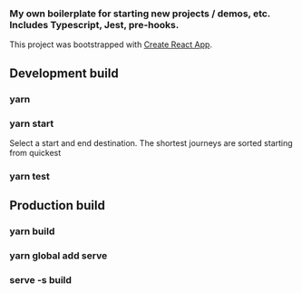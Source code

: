 ### My own boilerplate for starting new projects / demos, etc. Includes Typescript, Jest, pre-hooks.

This project was bootstrapped with [Create React App](https://github.com/facebook/create-react-app).

## Development build

### yarn
### yarn start

Select a start and end destination. The shortest journeys are sorted starting from quickest

### yarn test


## Production build

### yarn build
### yarn global add serve
### serve -s build


